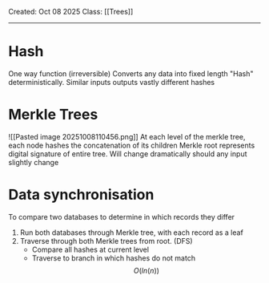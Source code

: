 Created: Oct 08 2025
Class: [[Trees]] 
- - -
# Hash
One way function (irreversible)
Converts any data into fixed length "Hash" deterministically. 
Similar inputs outputs vastly different hashes

# Merkle Trees
![[Pasted image 20251008110456.png]]
At each level of the merkle tree, each node hashes the concatenation of its children
Merkle root represents digital signature of entire tree. Will change dramatically should any input slightly change

# Data synchronisation
To compare two databases to determine in which records they differ
1. Run both databases through Merkle tree, with each record as a leaf
2. Traverse through both Merkle trees from root. (DFS)
	- Compare all hashes at current level
	- Traverse to branch in which hashes do not match
$$O(ln(n))$$
